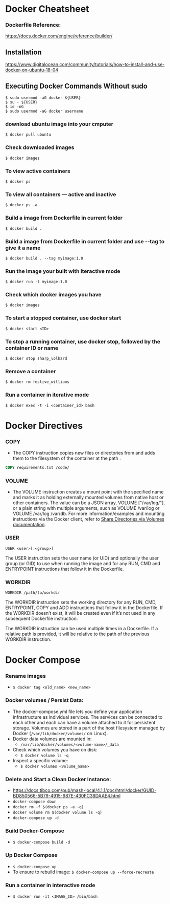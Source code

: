 # Docker Cheatsheet

### Dockerfile Reference:
https://docs.docker.com/engine/reference/builder/

## Installation
https://www.digitalocean.com/community/tutorials/how-to-install-and-use-docker-on-ubuntu-18-04


## Executing Docker Commands Without sudo

```
$ sudo usermod -aG docker ${USER}
$ su - ${USER}
$ id -nG
$ sudo usermod -aG docker username
```

### download ubuntu image into your cmputer
```
$ docker pull ubuntu
```

### Check downloaded images
```
$ docker images
```

### To view active containers
```
$ docker ps
```

### To view all containers — active and inactive
```
$ docker ps -a
```

### Build a image from Dockerfile in current folder
```
$ docker build .
```

### Build a image from Dockerfile in current folder and use --tag to give it a name
```
$ docker build . --tag myimage:1.0
```

### Run the image your built with iteractive mode
```
$ docker run -t myimage:1.0
```

### Check which docker images you have
```
$ docker images
```


### To start a stopped container, use docker start
```
$ docker start <ID>
```

### To stop a running container, use docker stop, followed by the container ID or name
```
$ docker stop sharp_volhard
```

### Remove a container
```
$ docker rm festive_williams
```

### Run a container in iterative mode
```
$ docker exec -t -i <container_id> bash
```

# Docker Directives

### COPY
* The COPY instruction copies new files or directories from <src> and adds them to the filesystem of the container at the path <dest>.
```Dockerfile
COPY requirements.txt /code/
```
	
### VOLUME
* The VOLUME instruction creates a mount point with the specified name and marks it as holding externally mounted volumes from native host or other containers. The value can be a JSON array, VOLUME ["/var/log/"], or a plain string with multiple arguments, such as VOLUME /var/log or VOLUME /var/log /var/db. For more information/examples and mounting instructions via the Docker client, refer to [Share Directories via Volumes documentation](https://docs.docker.com/storage/volumes/).

### USER
```
USER <user>[:<group>]
```
The USER instruction sets the user name (or UID) and optionally the user group (or GID) to use when running the image and for any RUN, CMD and ENTRYPOINT instructions that follow it in the Dockerfile.

### WORKDIR
```
WORKDIR /path/to/workdir
```
The WORKDIR instruction sets the working directory for any RUN, CMD, ENTRYPOINT, COPY and ADD instructions that follow it in the Dockerfile. If the WORKDIR doesn’t exist, it will be created even if it’s not used in any subsequent Dockerfile instruction.

The WORKDIR instruction can be used multiple times in a Dockerfile. If a relative path is provided, it will be relative to the path of the previous WORKDIR instruction. 

# Docker Compose

### Rename images   
* `$ docker tag <old_name> <new_name>`

### Docker volumes / Persist Data:   
* The docker-compose.yml file lets you define your application infrastructure as individual services. The services can be connected to each other and each can have a volume attached to it for persistent storage. Volumes are stored in a part of the host filesystem managed by Docker (`/var/lib/docker/volumes/` on Linux).
* Docker data volumes are mounted in:
	* `/var/lib/docker/volumes/<volume-name>/_data`
* Check which volumes you have on disk:
	* `$ docker volume ls -q`
* Inspect a specific volume:
	* `$ docker volumes <volume_name>`
	
### Delete and Start a Clean Docker Instance:   
* https://docs.tibco.com/pub/mash-local/4.1.1/doc/html/docker/GUID-BD850566-5B79-4915-987E-430FC38DAAE4.html
* `docker-compose down`
* `docker rm -f $(docker ps -a -q)`
* `docker volume rm $(docker volume ls -q)`
* `docker-compose up -d`

### Build Docker-Compose
* `$ docker-compose build -d`

### Up Docker Compose
* `$ docker-compose up`
* To ensure to rebuild image: `$ docker-compose up --force-recreate`

### Run a container in interactive mode
* `$ docker run -it <IMAGE_ID> /bin/bash`
